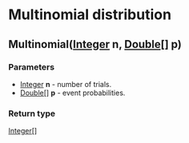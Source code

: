 Multinomial distribution
========================
Multinomial([Integer](../types/Integer.md) **n**, [Double[]](../types/Double[].md) **p**)
-----------------------------------------------------------------------------------------

### Parameters

- [Integer](../types/Integer.md) **n** - number of trials.
- [Double[]](../types/Double[].md) **p** - event probabilities.

### Return type

[Integer[]](../types/Integer[].md)



